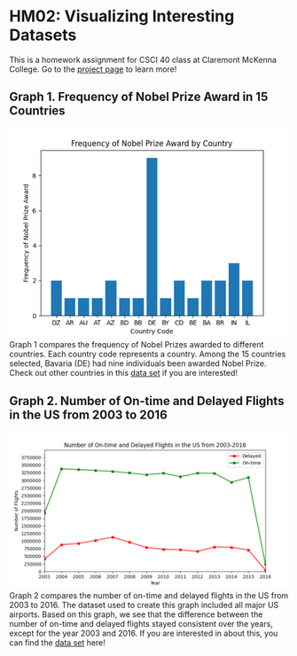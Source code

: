 # HM02: Visualizing Interesting Datasets
This is a homework assignment for CSCI 40 class at Claremont McKenna College. Go to the [project page](https://github.com/mikeizbicki/cmc-csci040/tree/2021fall/hw_02) to learn more!

## Graph 1. Frequency of Nobel Prize Award in 15 Countries
![Graph1](https://github.com/qchen2323/hw_02/blob/main/nobel_by_country.png?raw=true)  
Graph 1 compares the frequency of Nobel Prizes awarded to different countries. Each country code represents a country. Among the 15 countries selected, Bavaria (DE) had nine individuals been awarded Nobel Prize. Check out other countries in this [data set](http://api.nobelprize.org/v1/prize.json) if you are interested!

## Graph 2. Number of On-time and Delayed Flights in the US from 2003 to 2016
![Graph2](https://github.com/qchen2323/hw_02/blob/main/airport_delays.png?raw=true)  
Graph 2 compares the number of on-time and delayed flights in the US from 2003 to 2016. The dataset used to create this graph included all major US airports. Based on this graph, we see that the difference between the number of on-time and delayed flights stayed consistent over the years, except for the year 2003 and 2016. If you are interested in about this, you can find the [data set](https://think.cs.vt.edu/corgis/datasets/json/airlines/airlines.json) here!
